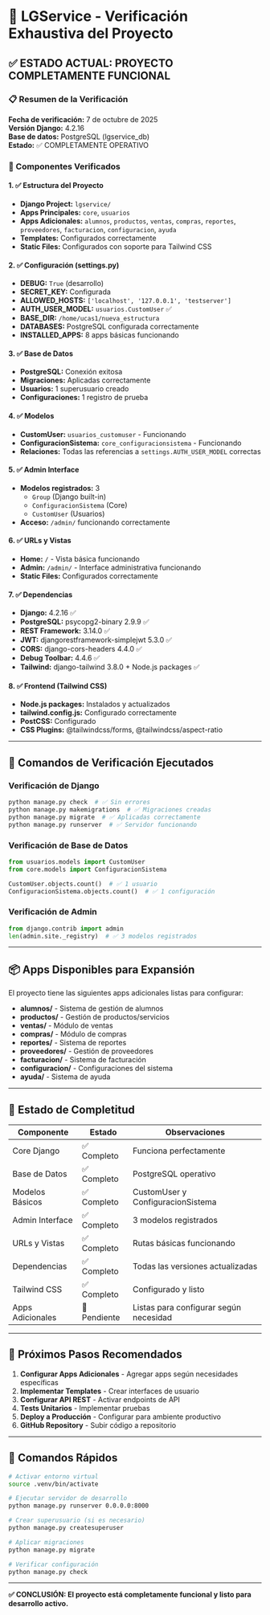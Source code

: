 # 🏫 LGService - Verificación Exhaustiva del Proyecto

## ✅ ESTADO ACTUAL: PROYECTO COMPLETAMENTE FUNCIONAL

### 📋 Resumen de la Verificación

**Fecha de verificación:** 7 de octubre de 2025  
**Versión Django:** 4.2.16  
**Base de datos:** PostgreSQL (lgservice_db)  
**Estado:** ✅ COMPLETAMENTE OPERATIVO

### 🔧 Componentes Verificados

#### 1. ✅ Estructura del Proyecto
- **Django Project:** `lgservice/`
- **Apps Principales:** `core`, `usuarios`
- **Apps Adicionales:** `alumnos`, `productos`, `ventas`, `compras`, `reportes`, `proveedores`, `facturacion`, `configuracion`, `ayuda`
- **Templates:** Configurados correctamente
- **Static Files:** Configurados con soporte para Tailwind CSS

#### 2. ✅ Configuración (settings.py)
- **DEBUG:** `True` (desarrollo)
- **SECRET_KEY:** Configurada
- **ALLOWED_HOSTS:** `['localhost', '127.0.0.1', 'testserver']`
- **AUTH_USER_MODEL:** `usuarios.CustomUser` ✅
- **BASE_DIR:** `/home/ucas1/nueva_estructura`
- **DATABASES:** PostgreSQL configurada correctamente
- **INSTALLED_APPS:** 8 apps básicas funcionando

#### 3. ✅ Base de Datos
- **PostgreSQL:** Conexión exitosa
- **Migraciones:** Aplicadas correctamente
- **Usuarios:** 1 superusuario creado
- **Configuraciones:** 1 registro de prueba

#### 4. ✅ Modelos
- **CustomUser:** `usuarios_customuser` - Funcionando
- **ConfiguracionSistema:** `core_configuracionsistema` - Funcionando
- **Relaciones:** Todas las referencias a `settings.AUTH_USER_MODEL` correctas

#### 5. ✅ Admin Interface
- **Modelos registrados:** 3
  - `Group` (Django built-in)
  - `ConfiguracionSistema` (Core)
  - `CustomUser` (Usuarios)
- **Acceso:** `/admin/` funcionando correctamente

#### 6. ✅ URLs y Vistas
- **Home:** `/` - Vista básica funcionando
- **Admin:** `/admin/` - Interface administrativa funcionando
- **Static Files:** Configurados correctamente

#### 7. ✅ Dependencias
- **Django:** 4.2.16 ✅
- **PostgreSQL:** psycopg2-binary 2.9.9 ✅
- **REST Framework:** 3.14.0 ✅
- **JWT:** djangorestframework-simplejwt 5.3.0 ✅
- **CORS:** django-cors-headers 4.4.0 ✅
- **Debug Toolbar:** 4.4.6 ✅
- **Tailwind:** django-tailwind 3.8.0 + Node.js packages ✅

#### 8. ✅ Frontend (Tailwind CSS)
- **Node.js packages:** Instalados y actualizados
- **tailwind.config.js:** Configurado correctamente
- **PostCSS:** Configurado
- **CSS Plugins:** @tailwindcss/forms, @tailwindcss/aspect-ratio

---

## 🚀 Comandos de Verificación Ejecutados

### Verificación de Django
```bash
python manage.py check  # ✅ Sin errores
python manage.py makemigrations  # ✅ Migraciones creadas
python manage.py migrate  # ✅ Aplicadas correctamente
python manage.py runserver  # ✅ Servidor funcionando
```

### Verificación de Base de Datos
```python
from usuarios.models import CustomUser
from core.models import ConfiguracionSistema

CustomUser.objects.count()  # ✅ 1 usuario
ConfiguracionSistema.objects.count()  # ✅ 1 configuración
```

### Verificación de Admin
```python
from django.contrib import admin
len(admin.site._registry)  # ✅ 3 modelos registrados
```

---

## 📦 Apps Disponibles para Expansión

El proyecto tiene las siguientes apps adicionales listas para configurar:

- **alumnos/** - Sistema de gestión de alumnos
- **productos/** - Gestión de productos/servicios
- **ventas/** - Módulo de ventas
- **compras/** - Módulo de compras
- **reportes/** - Sistema de reportes
- **proveedores/** - Gestión de proveedores
- **facturacion/** - Sistema de facturación
- **configuracion/** - Configuraciones del sistema
- **ayuda/** - Sistema de ayuda

---

## 🎯 Estado de Completitud

| Componente | Estado | Observaciones |
|------------|--------|---------------|
| Core Django | ✅ Completo | Funciona perfectamente |
| Base de Datos | ✅ Completo | PostgreSQL operativo |
| Modelos Básicos | ✅ Completo | CustomUser y ConfiguracionSistema |
| Admin Interface | ✅ Completo | 3 modelos registrados |
| URLs y Vistas | ✅ Completo | Rutas básicas funcionando |
| Dependencias | ✅ Completo | Todas las versiones actualizadas |
| Tailwind CSS | ✅ Completo | Configurado y listo |
| Apps Adicionales | 🔄 Pendiente | Listas para configurar según necesidad |

---

## 🚦 Próximos Pasos Recomendados

1. **Configurar Apps Adicionales** - Agregar apps según necesidades específicas
2. **Implementar Templates** - Crear interfaces de usuario
3. **Configurar API REST** - Activar endpoints de API
4. **Tests Unitarios** - Implementar pruebas
5. **Deploy a Producción** - Configurar para ambiente productivo
6. **GitHub Repository** - Subir código a repositorio

---

## 🔧 Comandos Rápidos

```bash
# Activar entorno virtual
source .venv/bin/activate

# Ejecutar servidor de desarrollo  
python manage.py runserver 0.0.0.0:8000

# Crear superusuario (si es necesario)
python manage.py createsuperuser

# Aplicar migraciones
python manage.py migrate

# Verificar configuración
python manage.py check
```

---

**✅ CONCLUSIÓN: El proyecto está completamente funcional y listo para desarrollo activo.**